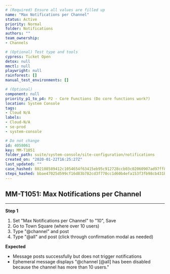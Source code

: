 ```yaml
---
# (Required) Ensure all values are filled up
name: "Max Notifications per Channel"
status: Active
priority: Normal
folder: Notifications
authors: ""
team_ownership: 
- Channels

# (Optional) Test type and tools
cypress: Ticket Open
detox: null
mmctl: null
playwright: null
rainforest: []
manual_test_environments: []

# (Optional)
component: null
priority_p1_to_p4: P2 - Core Functions (Do core functions work?)
location: System Console
tags: 
- Cloud N/A
labels: 
- Cloud-N/A
- se-prod
- system-console

# Do not change
id: 4058061
key: MM-T1051
folder_path: suite/system-console/site-configuration/notifications
created_on: "2020-01-22T16:25:27Z"
last_updated: ""
case_hashed: 802108589412c1054654f63415eb95c912728ccb03c02060907ad97ff86fcc7eb78713e78fe00660275b77708540ba48
steps_hashed: bbae47025d599cf16d83b782cd3f770cc1d60b4efa153f3fb98cb431b92da7cadef425e1291309ff879128568e2a5bb4
---
```


## MM-T1051: Max Notifications per Channel

---

**Step 1**

1. Set "Max Notifications per Channel" to "10", Save
2. Go to Town Square (where over 10 users)
3. Type "@channel" and post
4. Type "@all" and post (click through confirmation modal as needed)

**Expected**

- Message posts successfully but does not trigger notifications
- Ephemeral message displays "@channel \[@all] has been disabled because the channel has more than 10 users."
